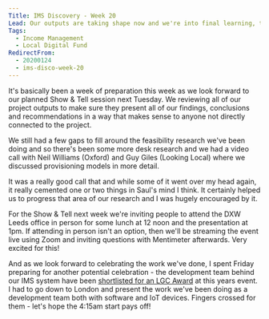 ```yaml
---
Title: IMS Discovery - Week 20
Lead: Our outputs are taking shape now and we're into final learning, tweaking and getting ready to show and tell.
Tags:
  - Income Management
  - Local Digital Fund
RedirectFrom:
  - 20200124
  - ims-disco-week-20
---
```


It's basically been a week of preparation this week as we look forward to our planned Show & Tell session next Tuesday. We reviewing all of our project outputs to make sure they present all of our findings, conclusions and recommendations in a way that makes sense to anyone not directly connected to the project.

We still had a few gaps to fill around the feasibility research we've been doing and so there's been some more desk research and we had a video call with Neil Williams (Oxford) and Guy Giles (Looking Local) where we discussed provisioning models in more detail.

It was a really good call that and while some of it went over my head again, it really cemented one or two things in Saul's mind I think. It certainly helped us to progress that area of our research and I was hugely encouraged by it.

For the Show & Tell next week we're inviting people to attend the DXW Leeds office in person for some lunch at 12 noon and the presentation at 1pm. If attending in person isn't an option, then we'll be streaming the event live using Zoom and inviting questions with Mentimeter afterwards. Very excited for this!

And as we look forward to celebrating the work we've done, I spent Friday preparing for another potential celebration - the development team behind our IMS system have been [shortlisted for an LGC Award](/20191117) at this years event. I had to go down to London and present the work we've been doing as a development team both with software and IoT devices. Fingers crossed for them - let's hope the 4:15am start pays off!